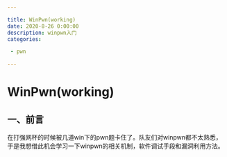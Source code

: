 ```yaml
---

title: WinPwn(working)
date: 2020-8-26 0:00:00
description: winpwn入门
categories:

 - pwn

---
```

# WinPwn(working)
## 一、前言
在打强网杯的时候被几道win下的pwn题卡住了。队友们对winpwn都不太熟悉，于是我想借此机会学习一下winpwn的相关机制，软件调试手段和漏洞利用方法。
